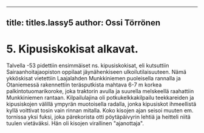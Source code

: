 
---

title: titles.lassy5
author: Ossi Törrönen
---


    
# 5. Kipusiskokisat alkavat.

Talvella -53 pidettiin ensimmäiset ns. kipusiskokisat, eli kutsuttiin Sairaanhoitajaopiston oppilaat jäynähenkiseen 
ulkoilutilaisuuteen. Nämä ykköskisat vietettiin Laajalahden Munkkiniemen puoleisella rannalla ja Otaniemessä 
rakennettiin teräsputkista mahtava 6-7 m korkea palkintotuomarikoroke, joka traktorin avulla ja suurella melskeellä 
raahattiin Munkkiniemen rantaan. Kilpailulajina oli potkukelkkakilpailu teekkareiden ja kipusiskojen välillä ympyrän 
muotoisella radalla, jonka kipusiskot ihmeellistä kyllä voittivat tosin vain rinnan mitalla. Koko kisojen ajan seisoi 
muuten em. tornissa yksi fuksi, joka pärekorista otti pöytäpäivyrin lehtiä ja heitteli niitä tuulen vietäväksi. Hän oli 
kisojen virallinen "ajanottaja".
